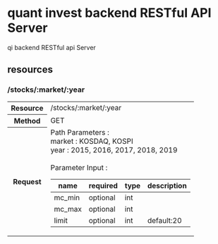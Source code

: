 # quant invest backend RESTful API Server

qi backend RESTful api Server

## resources

### /stocks/:market/:year

<table>
    <tbody>
        <tr>
        <th>Resource</th>
        <td>/stocks/:market/:year</td>
        </tr>
        <tr>
            <th>Method</th>
            <td>GET</td>
        </tr>
        <tr>
            <th>Request</th>
            <td>
            Path Parameters : </br>
            market : KOSDAQ, KOSPI </br>
            year : 2015, 2016, 2017, 2018, 2019 <br><br>
            Parameter Input : </br>
            <table>
                <thead>
                    <tr>
                        <th>name</th>
                        <th>required</th>
                        <th>type</th>
                        <th>description</th>
                    </tr>
                </thead>
                <tbody>
                    <tr>
                        <td>mc_min</td>
                        <td>optional</td>
                        <td>int</td>
                        <td></td>
                    </tr>
                    <tr>
                        <td>mc_max</td>
                        <td>optional</td>
                        <td>int</td>
                        <td></td>
                    </tr>
                    <tr>
                        <td>limit</td>
                        <td>optional</td>
                        <td>int</td>
                        <td>default:20</td>
                    </tr>
                </tbody>
            </table>
            </td>
        </tr>
    </tbody>
</table>



